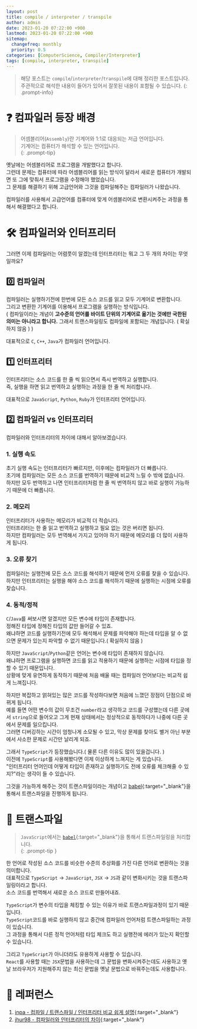 ```yaml
---
layout: post
title: compile / interpreter / transpile
author: admin
date: 2023-01-20 07:22:00 +900
lastmod: 2023-01-20 07:22:00 +900
sitemap:
  changefreq: monthly
  priority: 0.5
categories: [ComputerScience, Compiler/Interpreter]
tags: [compile, interpreter, transpile]
---
```


> 해당 포스트는 `compile`/`interpreter`/`transpile`에 대해 정리한 포스트입니다.<br />주관적으로 해석한 내용이 들어가 있어서 잘못된 내용이 포함될 수 있습니다.
{: .prompt-info}

# ❓ 컴파일러 등장 배경
> 어셈블리어(`Assembly`)란 기계어와 1:1로 대응되는 저급 언어입니다.<br />기계어는 컴퓨터가 해석할 수 있는 언어입니다.<br />
{: .prompt-tip}

옛날에는 어셈블리어로 프로그램을 개발했다고 합니다.<br />
그런데 문제는 컴퓨터에 따라 어셈블리어를 읽는 방식이 달라서 새로운 컴퓨터가 개발되면 또 그에 맞춰서 프로그램을 수정해야 했었습니다.<br />
그 문제를 해결하기 위해 고급언어와 그것을 컴파일해주는 컴파일러가 나왔습니다.<br />

컴파일러를 사용해서 고급언어를 컴퓨터에 맞게 어셈블리어로 변환시켜주는 과정을 통해서 해결했다고 합니다.<br />

# 🛠️ 컴파일러와 인터프리터
그러면 이제 컴파일러는 어렴풋이 알겠는데 인터프리터는 뭐고 그 두 개의 차이는 무엇일까요?<br />

## 0️⃣ 컴파일러
컴파일러는 실행하기전에 한번에 모든 소스 코드를 읽고 모두 기계어로 변환합니다.<br />
그리고 변환한 기계어를 이용해서 프로그램을 실행하는 방식입니다.<br />
( 컴파일이라는 개념이 **고수준의 언어를 바이트 단위의 기계어로 옮기는 것에만 국한된 의미는 아니라고 합니다.** 그래서 트랜스파일링도 컴파일에 포함되는 개념입니다. ( 확실하지 않음 ) )<br />

대표적으로 `C`, `C++`, `Java`가 컴파일러 언어입니다.<br />

## 1️⃣ 인터프리터
인터프리터는 소스 코드를 한 줄 씩 읽으면서 즉시 번역하고 실행합니다.<br />
즉, 실행을 하면 읽고 번역하고 실행하는 과정을 한 줄 씩 처리합니다.<br />

대표적으로 `JavaScript`, `Python`, `Ruby`가 인터프리터 언어입니다.<br />

## 2️⃣ 컴파일러 vs 인터프리터
컴파일러와 인터프리터의 차이에 대해서 알아보겠습니다.<br />

### 1. 실행 속도
초기 실행 속도는 인터프리터가 빠르지만, 이후에는 컴파일러가 더 빠릅니다.<br />
초기에 컴파일러는 모든 소스 코드를 번역하기 때문에 비교적 느릴 수 밖에 없습니다.<br />
하지만 모두 번역하고 나면 인터프리터처럼 한 줄 씩 번역하지 않고 바로 실행이 가능하기 때문에 더 빠릅니다.<br />

### 2. 메모리
인터프리터가 사용하는 메모리가 비교적 더 적습니다.<br />
인터프리터는 한 줄 읽고 번역하고 실행하고 필요 없는 것은 버리면 됩니다.<br />
하지만 컴파일러는 모두 번역해서 가지고 있어야 하기 때문에 메모리를 더 많이 사용하게 됩니다.<br />

### 3. 오류 찾기
컴파일러는 실행전에 모든 소스 코드를 해석하기 때문에 먼저 오류를 찾을 수 있습니다.<br />
하지만 인터프리터는 실행을 해야 소스 코드를 해석하기 때문에 실행하는 시점에 오류를 찾습니다.<br />

### 4. 동적/정적
`C`/`Java`를 써보시면 알겠지만 모든 변수에 타입이 존재합니다.<br />
정해진 타입에 정해진 타입의 값만 들어갈 수 있죠.<br />
왜냐하면 코드를 실행하기전에 모두 해석해서 문제를 파악해야 하는데 타입을 알 수 없으면 문제가 있는지 파악할 수 없기 때문입니다.( 확실하지 않음 )<br />

하지만 `JavaScript`/`Python`같은 언어는 변수에 타입이 존재하지 않습니다.<br />
왜냐하면 프로그램을 실행하면 코드를 읽고 적용하기 때문에 실행하는 시점에 타입을 정할 수 있기 때문입니다.<br />
상황에 맞게 유연하게 동작하기 때문에 처음 배울 때는 컴파일러 언어보다는 비교적 쉽게 느껴집니다.<br />

하지만 복잡하고 얽혀있는 많은 코드를 작성하다보면 처음에 느꼈던 장점이 단점으로 바뀌게 됩니다.<br />
예를 들면 어떤 변수의 값이 무조건 `number`라고 생각하고 코드를 구성했는데 다른 곳에서 `string`으로 들어오고 그게 현재 상태에서는 정상적으로 동작하다가 나중에 다른 곳에서 문제를 일으킵니다.<br />
그러면 디버깅하는 시간이 엄청나게 소모될 수 있고, 막상 문제를 찾아도 별거 아닌 부분에서 사소한 문제로 시간만 날리게 되죠.<br />

그래서 `TypeScript`가 등장했습니다.( 물론 다른 이유도 많이 있을겁니다. )<br />
이전에 `TypeScript`를 사용해봤다면 이제 이상하게 느껴지는 게 있습니다.<br />
"인터프리터 언어인데 어떻게 타입이 존재하고 실행하기도 전에 오류를 체크해줄 수 있지?"라는 생각이 들 수 있습니다.<br />

그것을 가능하게 해주는 것이 트랜스파일이라는 개념이고 [babel](/posts/babel/){:target="_blank"}을 통해서 트랜스파일을 진행하게 됩니다.<br />

# 📎 트랜스파일
> `JavaScript`에서는 [`babel`](/posts/babel/){:target="_blank"}을 통해서 트랜스파일링을 처리합니다.<br />
{: .prompt-tip }

한 언어로 작성된 소스 코드를 비슷한 수준의 추상화를 가진 다른 언어로 변환하는 것을 의미합니다.<br />
대표적으로 `TypeScript` -> `JavaScript`, `JSX` -> `JS`과 같이 변화시키는 것을 트랜스파일링이라고 합니다.<br />
소스 코드를 번역해서 새로운 소스 코드로 만들어내죠.<br />

`TypeScript`가 변수의 타입을 체킹할 수 있는 이유가 바로 트랜스파일과정이 있기 때문입니다.<br />
`TypeScript`코드를 바로 실행하지 않고 중간에 컴파일러 언어처럼 트랜스파일하는 과정이 있습니다.<br />
그 과정을 통해서 다른 정적 언어처럼 타입 체크도 하고 실행전에 에러가 있는지 확인할 수 있습니다.<br />

그리고 `TypeScript`가 아니더라도 유용하게 사용할 수 있습니다.<br />
`React`를 사용할 때는 `JSX`문법을 사용하는데 그 문법을 변화시켜주는데도 사용하고 옛날 브라우저가 지원해주지 않는 최신 문법을 옛날 문법으로 바꿔주는데도 사용합니다.<br />

# 📮 레퍼런스
1. [inpa - 컴파일 / 트랜스파일 / 인터프리터 비교 쉽게 설명](https://inpa.tistory.com/entry/CS-%F0%9F%96%A5%EF%B8%8F-%EC%BB%B4%ED%8C%8C%EC%9D%BC-%ED%8A%B8%EB%9E%9C%EC%8A%A4%ED%8C%8C%EC%9D%BC-%EC%9D%B8%ED%84%B0%ED%94%84%EB%A6%AC%ED%84%B0-%EB%B9%84%EA%B5%90-%EC%89%BD%EA%B2%8C-%EC%84%A4%EB%AA%85){:target="_blank"}
2. [jhur98 - 컴파일러와 인터프리터의 차이](https://velog.io/@jhur98/%EC%BB%B4%ED%8C%8C%EC%9D%BC%EB%9F%ACcompiler%EC%99%80-%EC%9D%B8%ED%84%B0%ED%94%84%EB%A6%AC%ED%84%B0interpreter%EC%9D%98-%EC%B0%A8%EC%9D%B4){:target="_blank"}
